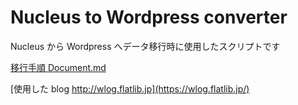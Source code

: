 # Nucleus to Wordpress converter

Nucleus から Wordpress へデータ移行時に使用したスクリプトです



[移行手順 Document.md](Document.md)


[使用した blog http://wlog.flatlib.jp](https://wlog.flatlib.jp/)






